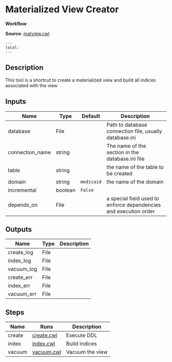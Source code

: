 # Materialized View Creator
**Workflow**

**Source**: [matview.cwl](../members/matview_cwl.md)

```{contents}
---
local:
---
```

## Description
This tool is a shortcut to create a materialized view and build
all indices associated with the view


## Inputs

| Name | Type | Default | Description |
|------|------|---------|-------------|
|database|File| |Path to database connection file, usually database.ini|
|connection_name|string| |The name of the section in the database.ini file|
|table|string| |the name of the table to be created|
|domain|string|`medicaid`|the name of the domain|
|incremental|boolean|`False`| |
|depends_on|File| |a special field used to enforce dependencies and execution order|

## Outputs

| Name | Type | Description |
|------|------|-------------|
|create_log|File| |
|index_log|File| |
|vacuum_log|File| |
|create_err|File| |
|index_err|File| |
|vacuum_err|File| |

## Steps

| Name | Runs | Description |
|------|------|-------------|
|create|[create.cwl](create.md)|Execute DDL|
|index|[index.cwl](index.md)|Build indices|
|vacuum|[vacuum.cwl](vacuum.md)|Vacuum the view|
